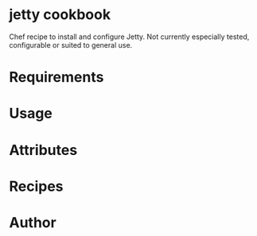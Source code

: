 # jetty cookbook

Chef recipe to install and configure Jetty. Not currently especially tested, configurable or suited to general use.

# Requirements

# Usage

# Attributes

# Recipes

# Author
